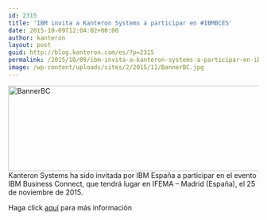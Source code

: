 ```yaml
---
id: 2315
title: 'IBM invita a Kanteron Systems a participar en #IBMBCES'
date: 2015-10-09T12:04:02+00:00
author: kanteron
layout: post
guid: http://blog.kanteron.com/es/?p=2315
permalink: /2015/10/09/ibm-invita-a-kanteron-systems-a-participar-en-ibmbces/
image: /wp-content/uploads/sites/2/2015/11/BannerBC.jpg
---
```

[<img class="alignnone size-full wp-image-2314" src="http://blog.kanteron.com/wp-content/uploads/2015/11/BannerBC.jpg" alt="BannerBC" width="970" height="172" />](https://ibm.biz/BdXNCn)Kanteron Systems ha sido invitada por IBM España a participar en el evento IBM Business Connect, que tendrá lugar en IFEMA – Madrid (España), el 25 de noviembre de 2015.

Haga click <a href="https://ibm.biz/BdXNCn" target="_blank">aquí</a> para más información
